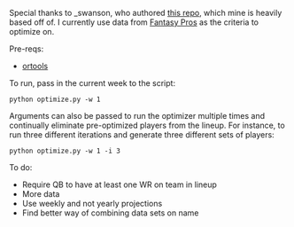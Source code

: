 Special thanks to _swanson, who authored [this repo](https://github.com/swanson/degenerate), which mine is heavily based off of. I currently use data from [Fantasy Pros](http://www.fantasypros.com/) as the criteria to optimize on.

Pre-reqs:

* [ortools](https://developers.google.com/optimization/installing?hl=en)

To run, pass in the current week to the script:
<pre><code>python optimize.py -w 1</pre></code>

Arguments can also be passed to run the optimizer multiple times and continually eliminate pre-optimized players from the lineup. For instance, to run three different iterations and generate three different sets of players:

<pre><code>python optimize.py -w 1 -i 3</pre></code>

To do:

* Require QB to have at least one WR on team in lineup 
* More data
* Use weekly and not yearly projections
* Find better way of combining data sets on name



	

